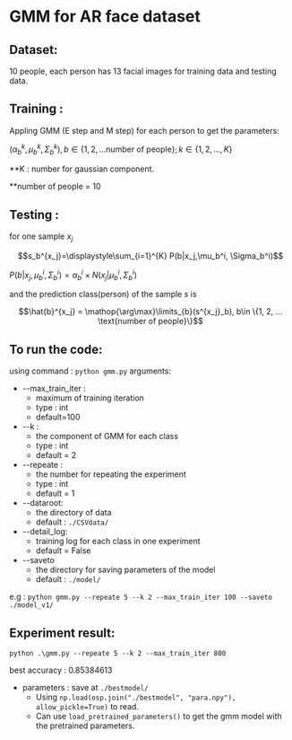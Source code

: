 # GMM for AR face dataset

## Dataset:
10 people, each person has 13 facial images for training data and testing data.

## Training :
Appling GMM (E step and M step) for each person to get the parameters:

$(\alpha_b^{k},\mu_b^{k}, \Sigma_{b}^{k}), b\in\{1, 2, ... \text{number of people}\}; k\in\{1, 2, ..., K\}$ 

**K : number for gaussian component.

**number of people = 10

## Testing :
for one sample $x_j$

$$s_b^{x_j}=\displaystyle\sum_{i=1}^{K} P(b|x_j,\mu_b^i, \Sigma_b^i)$$

$P(b|x_j,\mu_b^i, \Sigma_b^i)=\alpha_b^i\times N(x_j|\mu_b^i, \Sigma_b^i)$

and the prediction class(person) of the sample $s$ is 

$$\hat{b}^{x_j} = \mathop{\arg\max}\limits_{b}(s^{x_j}_b), b\in \{1, 2, ... \text{number of people}\}$$

## To run the code:
using command : ```python gmm.py```
arguments:
- --max_train_iter : 
  - maximum of training iteration 
  - type : int
  - default=100
- --k : 
  - the component of GMM for each class
  - type : int
  - default = 2
- --repeate : 
  - the number for repeating the experiment
  - type : int
  - default = 1
- --dataroot:
  - the directory of data
  - default : ```./CSVdata/```
- --detail_log:
  - training log for each class in one experiment
  - default = False
- --saveto
  - the directory for saving parameters of the model
  - default : ```./model/```
  
e.g : ```python gmm.py --repeate 5 --k 2 --max_train_iter 100 --saveto ./model_v1/```

## Experiment result:
```python .\gmm.py --repeate 5 --k 2 --max_train_iter 800```

best accuracy : 0.85384613

- parameters : save at ```./bestmodel/```
  - Using ```np.load(osp.join("./bestmodel", "para.npy"), allow_pickle=True)``` to read.
  - Can use ```load_pretrained_parameters()``` to get the gmm model with the pretrained parameters.